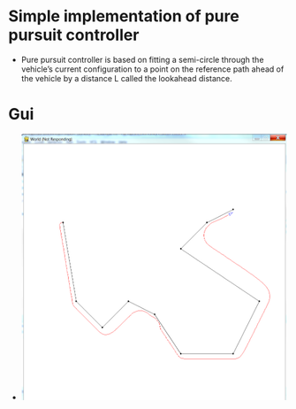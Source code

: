 # Simple implementation of pure pursuit controller
- Pure pursuit controller is based on fitting a semi-circle through the vehicle’s current configuration to a point on the reference path ahead of the vehicle by a distance L called the lookahead distance.

# Gui
- ![Gui pic is not showing properly, go to files and click Gui.png to view](Gui.png)
